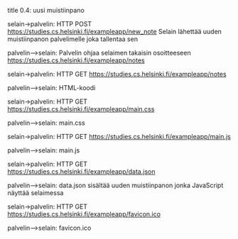 title 0.4: uusi muistiinpano

selain->palvelin: HTTP POST https://studies.cs.helsinki.fi/exampleapp/new_note Selain lähettää uuden muistiinpanon palvelimelle joka tallentaa sen

palvelin-->selain: Palvelin ohjaa selaimen takaisin osoitteeseen https://studies.cs.helsinki.fi/exampleapp/notes

selain->palvelin: HTTP GET https://studies.cs.helsinki.fi/exampleapp/notes

palvelin-->selain: HTML-koodi

selain->palvelin: HTTP GET https://studies.cs.helsinki.fi/exampleapp/main.css

palvelin-->selain: main.css

selain->palvelin: HTTP GET https://studies.cs.helsinki.fi/exampleapp/main.js

palvelin-->selain: main.js

selain->palvelin: HTTP GET https://studies.cs.helsinki.fi/exampleapp/data.json 

palvelin-->selain: data.json sisältää uuden muistiinpanon jonka JavaScript näyttää selaimessa 

selain->palvelin: HTTP GET https://studies.cs.helsinki.fi/exampleapp/favicon.ico 

palvelin-->selain: favicon.ico  
 
